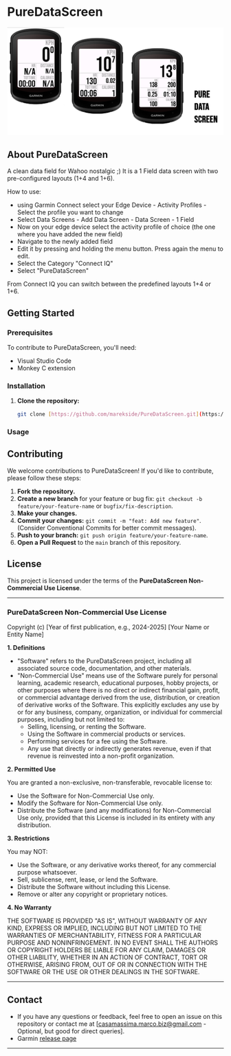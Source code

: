 # PureDataScreen

![PureDataScreen Project Logo](resources/drawables/HeroImage.png "PureDataScreen Project Logo")

## About PureDataScreen

A clean data field for Wahoo nostalgic ;)
It is a 1 Field data screen with two pre-configured layouts (1+4 and 1+6).

How to use:

- using Garmin Connect select your Edge Device - Activity Profiles - Select the profile you want to change
- Select Data Screens - Add Data Screen - Data Screen - 1 Field
- Now on your edge device select the activity profile of choice (the one where you have added the new field)
- Navigate to the newly added field
- Edit it by pressing and holding the menu button. Press again the menu to edit.
- Select the Category "Connect IQ"
- Select "PureDataScreen"

From Connect IQ you can switch between the predefined layouts 1+4 or 1+6.

## Getting Started

### Prerequisites

To contribute to PureDataScreen, you'll need:

* Visual Studio Code
* Monkey C extension

### Installation

1.  **Clone the repository:**
    ```bash
    git clone [https://github.com/marekside/PureDataScreen.git](https://github.com/marekside/PureDataScreen.git)
    ```

### Usage

## Contributing

We welcome contributions to PureDataScreen! If you'd like to contribute, please follow these steps:

1.  **Fork the repository.**
2.  **Create a new branch** for your feature or bug fix: `git checkout -b feature/your-feature-name` or `bugfix/fix-description`.
3.  **Make your changes.**
4.  **Commit your changes:** `git commit -m "feat: Add new feature"`. (Consider Conventional Commits for better commit messages).
5.  **Push to your branch:** `git push origin feature/your-feature-name`.
6.  **Open a Pull Request** to the `main` branch of this repository.

## License

This project is licensed under the terms of the **PureDataScreen Non-Commercial Use License**.

---

### PureDataScreen Non-Commercial Use License

Copyright (c) [Year of first publication, e.g., 2024-2025] [Your Name or Entity Name]

**1. Definitions**

* "Software" refers to the PureDataScreen project, including all associated source code, documentation, and other materials.
* "Non-Commercial Use" means use of the Software purely for personal learning, academic research, educational purposes, hobby projects, or other purposes where there is no direct or indirect financial gain, profit, or commercial advantage derived from the use, distribution, or creation of derivative works of the Software. This explicitly excludes any use by or for any business, company, organization, or individual for commercial purposes, including but not limited to:
    * Selling, licensing, or renting the Software.
    * Using the Software in commercial products or services.
    * Performing services for a fee using the Software.
    * Any use that directly or indirectly generates revenue, even if that revenue is reinvested into a non-profit organization.

**2. Permitted Use**

You are granted a non-exclusive, non-transferable, revocable license to:

* Use the Software for Non-Commercial Use only.
* Modify the Software for Non-Commercial Use only.
* Distribute the Software (and any modifications) for Non-Commercial Use only, provided that this License is included in its entirety with any distribution.

**3. Restrictions**

You may NOT:

* Use the Software, or any derivative works thereof, for any commercial purpose whatsoever.
* Sell, sublicense, rent, lease, or lend the Software.
* Distribute the Software without including this License.
* Remove or alter any copyright or proprietary notices.

**4. No Warranty**

THE SOFTWARE IS PROVIDED "AS IS", WITHOUT WARRANTY OF ANY KIND, EXPRESS OR IMPLIED, INCLUDING BUT NOT LIMITED TO THE WARRANTIES OF MERCHANTABILITY, FITNESS FOR A PARTICULAR PURPOSE AND NONINFRINGEMENT. IN NO EVENT SHALL THE AUTHORS OR COPYRIGHT HOLDERS BE LIABLE FOR ANY CLAIM, DAMAGES OR OTHER LIABILITY, WHETHER IN AN ACTION OF CONTRACT, TORT OR OTHERWISE, ARISING FROM, OUT OF OR IN CONNECTION WITH THE SOFTWARE OR THE USE OR OTHER DEALINGS IN THE SOFTWARE.

---

## Contact

- If you have any questions or feedback, feel free to open an issue on this repository or contact me at [casamassima.marco.biz@gmail.com - Optional, but good for direct queries].
- Garmin [release page](https://apps.garmin.com/apps/cd764625-fbee-448e-b030-a6719ba287a5)

---

